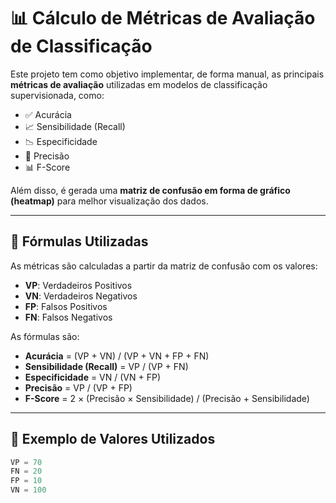 # 📊 Cálculo de Métricas de Avaliação de Classificação

Este projeto tem como objetivo implementar, de forma manual, as principais **métricas de avaliação** utilizadas em modelos de classificação supervisionada, como:

- ✅ Acurácia
- 📈 Sensibilidade (Recall)
- 📉 Especificidade
- 🎯 Precisão
- 📊 F-Score

Além disso, é gerada uma **matriz de confusão em forma de gráfico (heatmap)** para melhor visualização dos dados.

---

## 📌 Fórmulas Utilizadas

As métricas são calculadas a partir da matriz de confusão com os valores:

- **VP**: Verdadeiros Positivos  
- **VN**: Verdadeiros Negativos  
- **FP**: Falsos Positivos  
- **FN**: Falsos Negativos  

As fórmulas são:

- **Acurácia** = (VP + VN) / (VP + VN + FP + FN)  
- **Sensibilidade (Recall)** = VP / (VP + FN)  
- **Especificidade** = VN / (VN + FP)  
- **Precisão** = VP / (VP + FP)  
- **F-Score** = 2 × (Precisão × Sensibilidade) / (Precisão + Sensibilidade)

---

## 🧪 Exemplo de Valores Utilizados

```python
VP = 70
FN = 20
FP = 10
VN = 100
